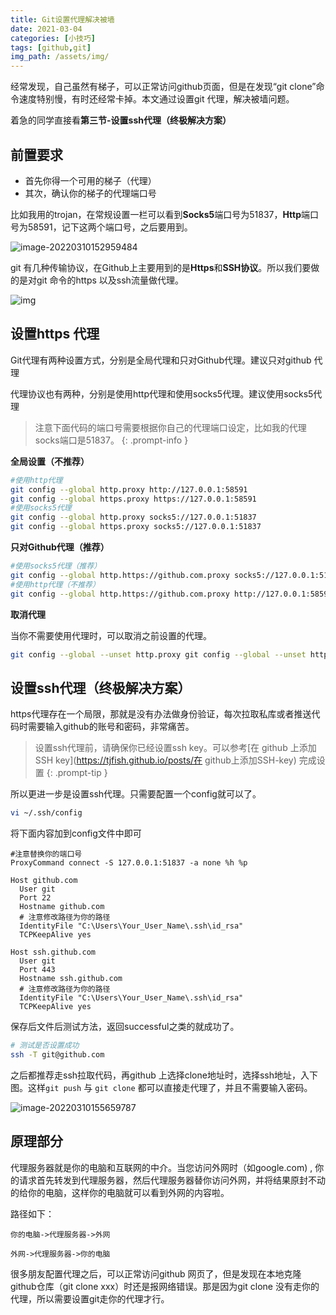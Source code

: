 ```yaml
---
title: Git设置代理解决被墙
date: 2021-03-04
categories: [小技巧]
tags: [github,git]  
img_path: /assets/img/
---
```


经常发现，自己虽然有梯子，可以正常访问github页面，但是在发现“git clone”命令速度特别慢，有时还经常卡掉。本文通过设置git 代理，解决被墙问题。

着急的同学直接看**第三节-设置ssh代理（终极解决方案）**

## 前置要求

- 首先你得一个可用的梯子（代理）
- 其次，确认你的梯子的代理端口号

比如我用的trojan，在常规设置一栏可以看到**Socks5**端口号为51837，**Http**端口号为58591，记下这两个端口号，之后要用到。

![image-20220310152959484](2022-03-05-git设置代理解决被墙.assets/image-20220310152959484.png)

git 有几种传输协议，在Github上主要用到的是**Https**和**SSH协议**。所以我们要做的是对git 命令的https 以及ssh流量做代理。

![img](2022-03-05-git设置代理解决被墙.assets/GIT协议.png)

## 设置https 代理

Git代理有两种设置方式，分别是全局代理和只对Github代理。建议只对github 代理

代理协议也有两种，分别是使用http代理和使用socks5代理。建议使用socks5代理

>注意下面代码的端口号需要根据你自己的代理端口设定，比如我的代理socks端口是51837。
{: .prompt-info }

**全局设置（不推荐）**

```bash
#使用http代理 
git config --global http.proxy http://127.0.0.1:58591
git config --global https.proxy https://127.0.0.1:58591
#使用socks5代理
git config --global http.proxy socks5://127.0.0.1:51837
git config --global https.proxy socks5://127.0.0.1:51837
```

**只对Github代理（推荐）**

```bash
#使用socks5代理（推荐）
git config --global http.https://github.com.proxy socks5://127.0.0.1:51837
#使用http代理（不推荐）
git config --global http.https://github.com.proxy http://127.0.0.1:58591
```

**取消代理**

当你不需要使用代理时，可以取消之前设置的代理。

```bash
git config --global --unset http.proxy git config --global --unset https.proxy
```

## 设置ssh代理（终极解决方案）

https代理存在一个局限，那就是没有办法做身份验证，每次拉取私库或者推送代码时需要输入github的账号和密码，非常痛苦。

> 设置ssh代理前，请确保你已经设置ssh key。可以参考[在 github 上添加 SSH key](https://tjfish.github.io/posts/在 github上添加SSH-key)  完成设置
{: .prompt-tip }

所以更进一步是设置ssh代理。只需要配置一个config就可以了。

```bash
vi ~/.ssh/config
```

将下面内容加到config文件中即可

```
#注意替换你的端口号
ProxyCommand connect -S 127.0.0.1:51837 -a none %h %p

Host github.com
  User git
  Port 22
  Hostname github.com
  # 注意修改路径为你的路径
  IdentityFile "C:\Users\Your_User_Name\.ssh\id_rsa"
  TCPKeepAlive yes

Host ssh.github.com
  User git
  Port 443
  Hostname ssh.github.com
  # 注意修改路径为你的路径
  IdentityFile "C:\Users\Your_User_Name\.ssh\id_rsa"
  TCPKeepAlive yes
```

保存后文件后测试方法，返回successful之类的就成功了。

```bash
# 测试是否设置成功
ssh -T git@github.com
```

之后都推荐走ssh拉取代码，再github 上选择clone地址时，选择ssh地址，入下图。这样`git push` 与 `git clone` 都可以直接走代理了，并且不需要输入密码。

![image-20220310155659787](2022-03-05-git设置代理解决被墙.assets/image-20220310155659787.png)

## 原理部分

代理服务器就是你的电脑和互联网的中介。当您访问外网时（如google.com) , 你的请求首先转发到代理服务器，然后代理服务器替你访问外网，并将结果原封不动的给你的电脑，这样你的电脑就可以看到外网的内容啦。

路径如下：

```
你的电脑->代理服务器->外网

外网->代理服务器->你的电脑
```

很多朋友配置代理之后，可以正常访问github 网页了，但是发现在本地克隆github仓库（git clone xxx）时还是报网络错误。那是因为git clone 没有走你的代理，所以需要设置git走你的代理才行。